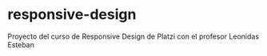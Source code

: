 # responsive-design
Proyecto del curso de Responsive Design de Platzi con el profesor Leonidas Esteban
